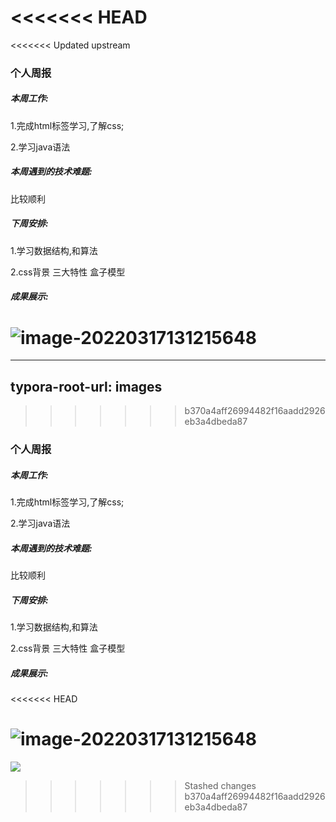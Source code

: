 <<<<<<< HEAD
=======
<<<<<<< Updated upstream

### 个人周报

##### 本周工作:

1.完成html标签学习,了解css;

2.学习java语法

##### 本周遇到的技术难题:

比较顺利

##### 下周安排:

1.学习数据结构,和算法

2.css背景 三大特性 盒子模型

##### 成果展示:


![image-20220317131215648](C:\Users\86158\AppData\Roaming\Typora\typora-user-images\image-20220317131215648.png)
=======
---
typora-root-url: images
---
>>>>>>> b370a4aff26994482f16aadd2926eb3a4dbeda87

### 个人周报

##### 本周工作:

1.完成html标签学习,了解css;

2.学习java语法

##### 本周遇到的技术难题:

比较顺利

##### 下周安排:

1.学习数据结构,和算法

2.css背景 三大特性 盒子模型

##### 成果展示:

<<<<<<< HEAD

![image-20220317131215648](C:\Users\86158\AppData\Roaming\Typora\typora-user-images\image-20220317131215648.png)
=======
![](C:\Users\86158\Desktop\Experimental-Class-Weekly\左明柯\images\p1.png)
>>>>>>> Stashed changes
>>>>>>> b370a4aff26994482f16aadd2926eb3a4dbeda87
